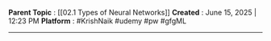 **Parent Topic** : [[02.1 Types of Neural Networks]]
**Created** : June 15, 2025 | 12:23 PM
**Platform** : #KrishNaik #udemy #pw #gfgML 

---






